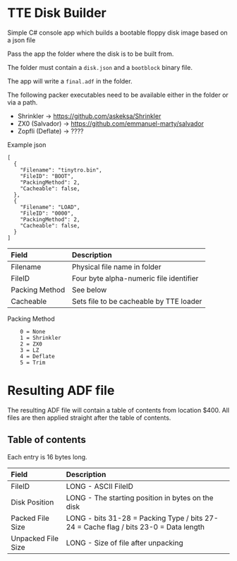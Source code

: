 # TTE Disk Builder

Simple C# console app which builds a bootable floppy disk image based on a json file

Pass the app the folder where the disk is to be built from.

The folder must contain a ```disk.json``` and a ```bootblock``` binary file.

The app will write a ```final.adf``` in the folder.

The following packer executables need to be available either in the folder or via a path.

* Shrinkler -> https://github.com/askeksa/Shrinkler
* ZX0 (Salvador) -> https://github.com/emmanuel-marty/salvador
* Zopfli (Deflate) -> ????

Example json

```
[
  {
    "Filename": "tinytro.bin",
    "FileID": "BOOT",
    "PackingMethod": 2,
    "Cacheable": false,
  },
  {
    "Filename": "LOAD",
    "FileID": "0000",
    "PackingMethod": 2,
    "Cacheable": false,
  }
]
```

|Field|Description|
|:---|:---|
|Filename|Physical file name in folder|
|FileID|Four byte alpha-numeric file identifier|
|Packing Method|See below|
|Cacheable|Sets file to be cacheable by TTE loader|

Packing Method

        0 = None
        1 = Shrinkler
        2 = ZX0
        3 = LZ
        4 = Deflate
        5 = Trim

# Resulting ADF file

The resulting ADF file will contain a table of contents from location $400. All files are then applied straight after the table of contents.

## Table of contents

Each entry is 16 bytes long.

|Field|Description|
|:---|:---|
|FileID|LONG - ASCII FileID|
|Disk Position|LONG - The starting position in bytes on the disk|
|Packed File Size|LONG - bits 31-28 = Packing Type / bits 27-24 = Cache flag / bits 23-0 = Data length|
|Unpacked File Size|LONG - Size of file after unpacking|



